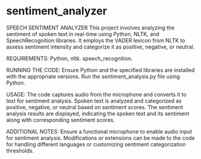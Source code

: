 # sentiment_analyzer
SPEECH SENTIMENT ANALYZER
This project involves analyzing the sentiment of spoken text in real-time using Python, NLTK, and SpeechRecognition libraries. It employs the VADER lexicon from NLTK to assess sentiment intensity and categorize it as positive, negative, or neutral.

REQUIREMENTS:
Python,
nltk.
speech_recognition.

RUNNING THE CODE:
Ensure Python and the specified libraries are installed with the appropriate versions.
Run the sentiment_analysis.py file using Python.

USAGE:
The code captures audio from the microphone and converts it to text for sentiment analysis.
Spoken text is analyzed and categorized as positive, negative, or neutral based on sentiment scores.
The sentiment analysis results are displayed, indicating the spoken text and its sentiment along with corresponding sentiment scores.

ADDITIONAL NOTES:
Ensure a functional microphone to enable audio input for sentiment analysis.
Modifications or extensions can be made to the code for handling different languages or customizing sentiment categorization thresholds.
